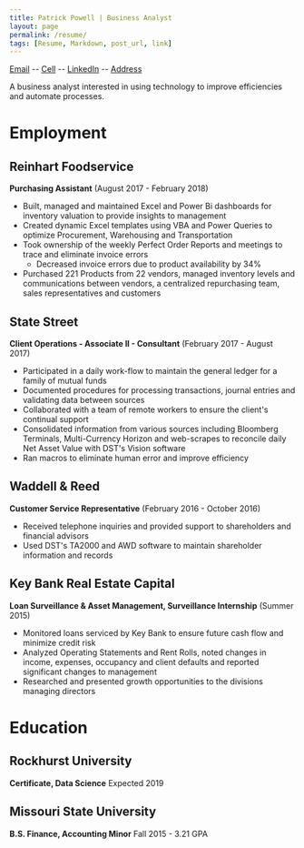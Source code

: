 ```yaml
---
title: Patrick Powell | Business Analyst
layout: page
permalink: /resume/
tags: [Resume, Markdown, post_url, link]
---
```

 [Email](Mailto:Prp1277@gmail.com) -- [Cell](tel:+1-402-415-9083) -- [LinkedIn](https://linkedin.com/in/prpowell1277) -- [Address](https://www.google.com/maps/place/7929+Summit+St,+Kansas+City,+MO+64114)

A business analyst interested in using technology to improve efficiencies and automate processes.

# Employment

## Reinhart Foodservice
 **Purchasing Assistant** (August 2017 - February 2018)
* Built, managed and maintained Excel and Power Bi dashboards for inventory valuation to provide insights to management
* Created dynamic Excel templates using VBA and Power Queries to optimize Procurement, Warehousing and Transportation
* Took ownership of the weekly Perfect Order Reports and meetings to trace and eliminate invoice errors
  * Decreased invoice errors due to product availability by 34%
* Purchased 221 Products from 22 vendors, managed inventory levels and communications between vendors, a centralized repurchasing team, sales representatives and customers

## State Street

 **Client Operations - Associate II - Consultant** (February 2017 - August 2017)
* Participated in a daily work-flow to maintain the general ledger for a family of mutual funds
* Documented procedures for processing transactions, journal entries and validating data between sources
* Collaborated with a team of remote workers to ensure the client's continual support
* Consolidated information from various sources including Bloomberg Terminals, Multi-Currency Horizon and web-scrapes to reconcile daily Net Asset Value with DST's Vision software
* Ran macros to eliminate human error and improve efficiency

## Waddell & Reed
 **Customer Service Representative** (February 2016 - October 2016)
* Received telephone inquiries and provided support to shareholders and financial advisors
* Used DST's TA2000 and AWD software to maintain shareholder information and records

## Key Bank Real Estate Capital
 **Loan Surveillance & Asset Management, Surveillance Internship** (Summer 2015)
* Monitored loans serviced by Key Bank to ensure future cash flow and minimize credit risk
* Analyzed Operating Statements and Rent Rolls, noted changes in income, expenses, occupancy and client defaults and reported significant changes to management
* Researched and presented growth opportunities to the divisions managing directors

# Education

## Rockhurst University
 **Certificate, Data Science**
 Expected 2019

## Missouri State University
 **B.S. Finance, Accounting Minor**
 Fall 2015 -  3.21 GPA